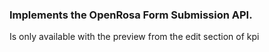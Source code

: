 ### Implements the OpenRosa Form Submission API.
Is only available with the preview from the edit section of kpi
